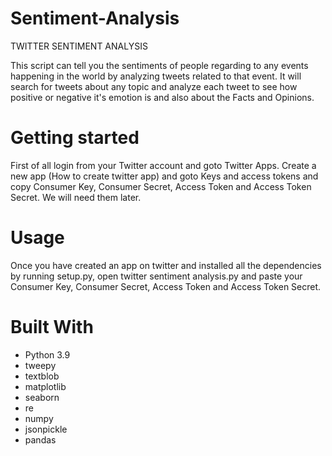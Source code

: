 # Sentiment-Analysis
TWITTER SENTIMENT ANALYSIS


This script can tell you the sentiments of people regarding to any events happening in the world by analyzing tweets related to that event. It will search for tweets about any topic and analyze each tweet to see how positive or negative it's emotion is and also about the Facts and Opinions.

# Getting started
First of all login from your Twitter account and goto Twitter Apps. Create a new app (How to create twitter app) and goto Keys and access tokens and copy Consumer Key, Consumer Secret, Access Token and Access Token Secret. We will need them later.

# Usage
Once you have created an app on twitter and installed all the dependencies by running setup.py, open twitter sentiment analysis.py and paste your Consumer Key, Consumer Secret, Access Token and Access Token Secret. 

# Built With
* Python 3.9
* tweepy
* textblob
* matplotlib
* seaborn
* re
* numpy
* jsonpickle
* pandas

